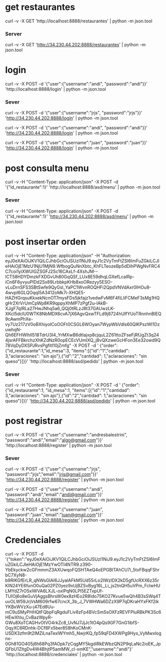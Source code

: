 # get restaurantes
curl -v -X GET 'http://localhost:8888/restaurantes' | python -m json.tool

### Server 
curl -v -X GET 'http://34.230.44.202:8888/restaurantes' | python -m json.tool

# login
curl -v -X POST -d '{"user":{"username":"andi", "password":"andi"}}' 'http://localhost:8888/login' | python -m json.tool

### Sever
curl -v -X POST -d '{"user":{"username":"jrjs", "password":"jrjs"}}' 'http://34.230.44.202:8888/login' | python -m json.tool

curl -v -X POST -d '{"user":{"username":"andi", "password":"andi"}}' 'http://34.230.44.202:8888/login' | python -m json.tool

curl -v -X POST -d '{"user":{"username":"juan", "password":"juan"}}' 'http://34.230.44.202:8888/login' | python -m json.tool

# post consulta menu
curl -v -H "Content-Type: application/json" -X POST -d '{"id_restaurante":1}' 'http://localhost:8888/asd/menu' | python -m json.tool

### Sever
curl -v -H "Content-Type: application/json" -X POST -d '{"id_restaurante":1}' 'http://34.230.44.202:8888/asd/menu' | python -m json.tool

# post insertar orden
curl -v -H "Content-Type: application/json" -H "Authorization: eyJ0eXAiOiJKV1QiLCJhbGciOiJSUzI1NiJ9.eyJ1c2VyTmFtZSI6ImFuZGkiLCJleHAiOjE1MzU1NjU1MjN9.WfbogQuNnXbtc_KhFLTeozeBp5dDihPWgNvFRC4C7coi1yiXWUlGZSGFJ2Sc16CAxLf-4XshJM--lCT58HDYDmzkFXDGvUh80GqQSf_LUx8E59dhqLGXefLcaIRp-iCn6F6yvyuPlDd2Sx89LrbbkpKHb8xoORezyy5ESO-vLuDrnSFS3SBtSwfe9QyGsl_YaPC1WvnROQHFi2QpdVNVdAxr0IHOu8-4wvpI6GLQOqqI5A3412oMk7i-XHQE5-HAZHGrqsuKkxekNcnOT7mysFDs5jkfajz1vedwFvM6F4fiLliFCMeF3sMg1HQgHr2XrVrUmCpWp8KR9qppyXhMP7zPgf2u-lAkB-XJgF7qIRLa27HwJNhq5a6_QQj0tRLzJ8t37GAUwzLK-XKcI5dclU0WTK8NbMDX6cvA7jX6AgvQxwTFLd9j8724hUIfYUoTRnnhnBlEQ9cAwmPhXe-vy7Uz217zV0oBXhiyoICoOOFt0CSGL6WOyan7WypWbVdIs60QlKPszWI1DzuwhqN-Qh6EFHWlhIl518TdrU3I4_YrMXwB6dtlajxp8cjquL2Z61ttoZFseFjRfJgZt3q244jsrAFFBkrchzXhKZdNzR0opECEcVUmIXQ_j8vQXzweGcHFon3Ee32owd9Q78VqDyDXSPJRvsPgfitI10jZmfg" -X POST -d '
{"order":{"id_restaurante":1,"id_mesa":3, "items":[{"id":"1","cantidad": 3,"aclaraciones": "sin ajo"},{"id":"2","cantidad": 1,"aclaraciones": "sin queso"}]}}' 'http://localhost:8888/asd/pedido' | python -m json.tool

### Sever
curl -v -H "Content-Type: application/json" -X POST -d '
{"order":{"id_restaurante":1, "id_mesa":1, "items":[{"id":"1","cantidad": 3,"aclaraciones": "sin ajo"},{"id":"2","cantidad": 1,"aclaraciones": "sin queso"}]}}' 'http://34.230.44.202:8888/asd/pedido' | python -m json.tool


# post registrar
curl -v -X POST -d '{"user":{"username":"andresbalestrini", "password":"andi","email":"algo@gmail.com"}}' 'http://localhost:8888/register' | python -m json.tool

### Sever
curl -v -X POST -d '{"user":{"username":"jrjs", "password":"jrjs","email":"jrjs@gmail.com"}}' 'http://34.230.44.202:8888/register' | python -m json.tool

curl -v -X POST -d '{"user":{"username":"andi", "password":"andi","email":"andi@gmail.com"}}' 'http://34.230.44.202:8888/register' | python -m json.tool

curl -v -X POST -d '{"user":{"username":"juan", "password":"juan","email":"juan@gmail.com"}}' 'http://34.230.44.202:8888/register' | python -m json.tool

# Credenciales
curl -v -X POST -d '{"token":"eyJ0eXAiOiJKV1QiLCJhbGciOiJSUzI1NiJ9.eyJ1c2VyTmFtZSI6ImFuZGkiLCJleHAiOjE1MzYwOTI4NTR9.z390-YbEkyckw2cGFmmmZ3AXUwqoFQSHTAeQ4oEPGBITAhCU7i_5txFBqqFShrbC7XyN8-b9RIKGfErLR_qNWsGIAI6JJyalAFkM5Ud55rLo2IWzlDX2kD5gfUcRXX6z35rKIN24YE6funO0uQa02PZ0yez9xUjBZSvByg16L_Li_js2tnQH5uVPm_FclwHULMYdZ7rO5xIWVA6LXJL-oxIPqN0LPl5EZTxpUf-TUIOj6o8eGuVjAggsBhrsW0ex8zHEo2R8Ido75KO27Kvue5wQh4B3sSWq4TuvOLW59JrjVsM609rfw67cncX_3b_J_7VWHWa6DZzX9P7qDKraHYxFKf2ikYKBxWVzXu-j47Ed8Uu-mC9uSMyPHHQtFQbpFqRgduFLiv8zFp4BVcSmSsOXFzREVFPluRBkPK3Sc6HEwXhIu_CvBazWpyR-GWu8XoTCAGHvOtVO4rkZc8_UvNJ7JjJc1tO4pQs9GF7GnG1ibfS-OqyXC6RDnhk-DCf8Fx5ber858hKoCMnK-USDX3zfm9t2lMZiLnaTexlWYmh5_NwjrKQ_fp59qFD4XWPg9Hys_VyMwxlognx-0Gh81GO405j6h68Pq3fAOpk7zCqgMY5kgdIRkEWbzQN2P9qLaNc2ioEK_JpQFbU1ZltgDv4W4BhjtP5amMW_cl-xmKE","username":"andi"}' 'http://localhost:8888/credenciales' | python -m json.tool